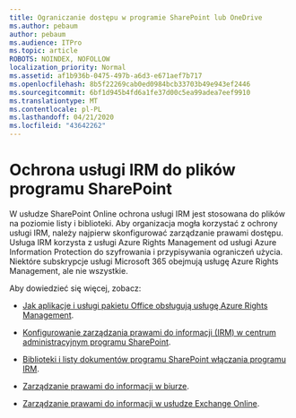 ```yaml
---
title: Ograniczanie dostępu w programie SharePoint lub OneDrive
ms.author: pebaum
author: pebaum
ms.audience: ITPro
ms.topic: article
ROBOTS: NOINDEX, NOFOLLOW
localization_priority: Normal
ms.assetid: af1b936b-0475-497b-a6d3-e671aef7b717
ms.openlocfilehash: 8b5f22269cab0ed0984bcb33703b49e943ef2446
ms.sourcegitcommit: 6bf1d945b4fd6a1fe37d00c5ea99adea7eef9910
ms.translationtype: MT
ms.contentlocale: pl-PL
ms.lasthandoff: 04/21/2020
ms.locfileid: "43642262"
---
```

# <a name="irm-protection-to-sharepoint-files"></a>Ochrona usługi IRM do plików programu SharePoint


W usłudze SharePoint Online ochrona usługi IRM jest stosowana do plików na poziomie listy i biblioteki. Aby organizacja mogła korzystać z ochrony usługi IRM, należy najpierw skonfigurować zarządzanie prawami dostępu. Usługa IRM korzysta z usługi Azure Rights Management od usługi Azure Information Protection do szyfrowania i przypisywania ograniczeń użycia. Niektóre subskrypcje usługi Microsoft 365 obejmują usługę Azure Rights Management, ale nie wszystkie. 

Aby dowiedzieć się więcej, zobacz:

- [Jak aplikacje i usługi pakietu Office obsługują usługę Azure Rights Management](https://docs.microsoft.com/azure/information-protection/understand-explore/office-apps-services-support).

- [Konfigurowanie zarządzania prawami do informacji (IRM) w centrum administracyjnym programu SharePoint](https://docs.microsoft.com/office365/securitycompliance/set-up-irm-in-sp-admin-center).

- [Biblioteki i listy dokumentów programu SharePoint włączania programu IRM](https://docs.microsoft.com/office365/securitycompliance/set-up-irm-in-sp-admin-center#irm-enable-sharepoint-document-libraries-and-lists).

- [Zarządzanie prawami do informacji w biurze](https://support.office.com/Article/Information-Rights-Management-in-Office-c7a70797-6b1e-493f-acf7-92a39b85e30c).

- [Zarządzanie prawami do informacji w usłudze Exchange Online](https://docs.microsoft.com/office365/SecurityCompliance/information-rights-management-in-exchange-online).


